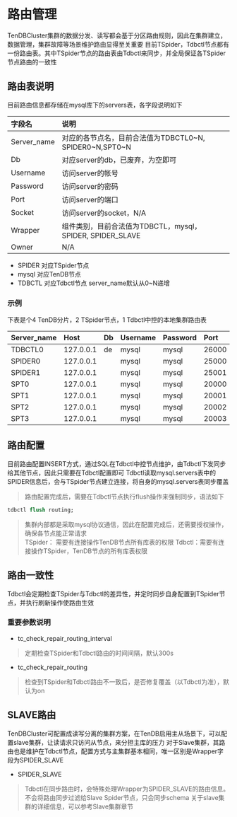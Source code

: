# 路由管理
TenDBCluster集群的数据分发、读写都会基于分区路由规则，因此在集群建立，数据管理，集群故障等场景维护路由显得至关重要
目前TSpider，Tdbctl节点都有一份路由表。其中TSpider节点的路由表由Tdbctl来同步，并全局保证各TSpider节点路由的一致性

## 路由表说明
目前路由信息都存储在mysql库下的servers表，各字段说明如下

| 字段名 |说明
| :--- | :----|
|Server_name|对应的各节点名，目前合法值为TDBCTL0~N, SPIDER0~N,SPT0~N|
|Db|对应server的db，已废弃，为空即可
|Username|访问server的帐号
|Password|访问server的密码
|Port|访问server的端口
|Socket|访问server的socket，N/A
|Wrapper|组件类别，目前合法值为TDBCTL，mysql，SPIDER, SPIDER_SLAVE
|Owner|N/A

- SPIDER
对应TSpider节点
- mysql
对应TenDB节点
- TDBCTL
对应Tdbctl节点
server_name默认从0~N递增

### 示例
下表是个4 TenDB分片，2 TSpider节点，1 Tdbctl中控的本地集群路由表

|Server_name|Host|Db|Username|Password|Port|Socket|Wrapper|
| :--- | :----|:--- | :----|:--- | :----|:--- | :---|
|TDBCTL0|127.0.0.1|de|mysql|mysql|26000||TDBCTL|
|SPIDER0|127.0.0.1||mysql|mysql|25000||SPIDER|
|SPIDER1|127.0.0.1||mysql|mysql|25001||SPIDER|
|SPT0|127.0.0.1||mysql|mysql|20000||mysql|
|SPT1|127.0.0.1||mysql|mysql|20001||mysql|
|SPT2|127.0.0.1||mysql|mysql|20002||mysql|
|SPT3|127.0.0.1||mysql|mysql|20003||mysql|


## 路由配置
目前路由配置INSERT方式，通过SQL在Tdbctl中控节点维护，由Tdbctl下发同步给其他节点，因此只需要在Tdbctl配置即可
Tdbctl读取mysql.servers表中的SPIDER信息后，会与TSpider节点建立连接，将自身的mysql.servers表同步覆盖
>路由配置完成后，需要在Tdbctl节点执行flush操作来强制同步，语法如下
```sql
tdbctl flush routing;
```

>集群内部都是采取mysql协议通信，因此在配置完成后，还需要授权操作，确保各节点能正常请求  
TSpider： 需要有连接操作TenDB节点所有库表的权限
Tdbctl：需要有连接操作TSpider，TenDB节点的所有库表权限

## 路由一致性
Tdbctl会定期检查TSpider与Tdbctl的差异性，并定时同步自身配置到TSpider节点，并执行刷新操作使路由生效
### 重要参数说明
- tc_check_repair_routing_interval
> 定期检查TSpider和Tdbctl路由的时间间隔，默认300s
- tc_check_repair_routing
> 检查到TSpider和Tdbctl路由不一致后，是否修复覆盖（以Tdbctl为准），默认为on


## SLAVE路由
TenDBCluster可配置成读写分离的集群方案，在TenDB启用主从场景下，可以配置slave集群，让读请求只访问从节点，来分担主库的压力
对于Slave集群，其路由也是维护在Tdbctl节点，配置方式与主集群基本相同，唯一区别是Wrapper字段为SPIDER_SLAVE
- SPIDER_SLAVE
> Tdbctl在同步路由时，会特殊处理Wrapper为SPIDER_SLAVE的路由信息。
不会将路由同步过滤给Slave Spider节点，只会同步schema
关于slave集群的详细信息，可以参考Slave集群章节